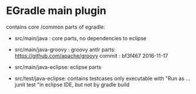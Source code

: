 EGradle main plugin
===================

contains core /common parts of egradle:
- src/main/java        : core parts, no dependencies to eclipse
- src/main/java-groovy : groovy antlr parts: https://github.com/apache/groovy commit : bf3f467 2016-11-17
- src/main/java-eclipse: eclipse parts

- src/test/java-eclipse: contains testcases only executable with "Run as ... junit test "in eclipse IDE, but not by gradle build 